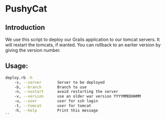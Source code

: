 PushyCat
========

Introduction
------------

We use this script to deploy our Grails application to our tomcat servers.
It will restart the tomcats, if wanted.
You can rollback to an earlier version by giving the version number.

Usage:
------
```bash
deploy.rb -h
    -s, --server       Server to be deployed
    -b, --branch       Branch to use
    -n, --nostart      avoid restarting the server
    -v, --version      use an older war version YYYYMMDDHHMM
    -u, --user         user for ssh login
    -t, --tomcat       user for tomcat
    -h, --help         Print this message
``

